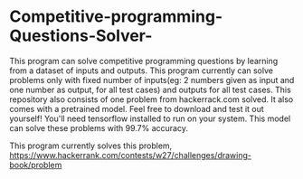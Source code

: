 # Competitive-programming-Questions-Solver-
This program can solve competitive programming questions by learning from a dataset of inputs and outputs. This program currently can solve problems only with fixed number of inputs(eg: 2 numbers given as input and one number as output, for all test cases) and outputs for all test cases. This repository also consists of one problem from hackerrack.com solved. It also comes with a pretrained model. Feel free to download and test it out yourself! You'll need tensorflow installed to run on your system. This model can solve these problems with 99.7% accuracy.

This program currently solves this problem,
https://www.hackerrank.com/contests/w27/challenges/drawing-book/problem
